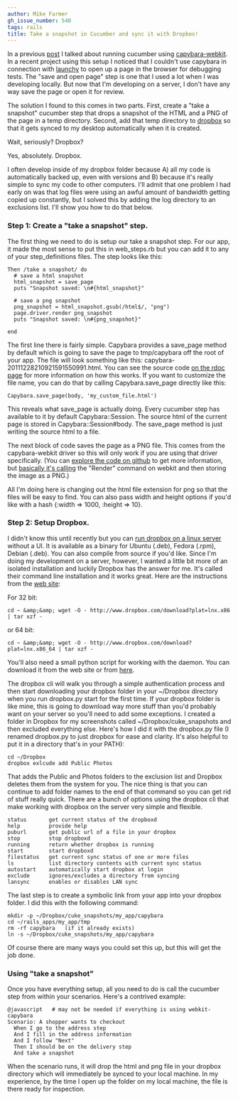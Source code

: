 ```yaml
---
author: Mike Farmer
gh_issue_number: 540
tags: rails
title: Take a snapshot in Cucumber and sync it with Dropbox!
---
```




In a previous [post](http://blog.endpoint.com/2011/12/running-integration-tests-in-webkit.html) I talked about running cucumber using [capybara-webkit](https://github.com/thoughtbot/capybara-webkit). In a recent project using this setup I noticed that I couldn't use capybara in connection with [launchy](https://github.com/copiousfreetime/launchy) to open up a page in the browser for debugging tests. The "save and open page" step is one that I used a lot when I was developing locally. But now that I'm developing on a server, I don't have any way save the page or open it for review.

The solution I found to this comes in two parts. First, create a "take a snapshot" cucumber step that drops a snapshot of the HTML and a PNG of the page in a temp directory. Second, add that temp directory to [dropbox](http://www.dropbox.com) so that it gets synced to my desktop automatically when it is created.

Wait, seriously? Dropbox? 

Yes, absolutely. Dropbox.

I often develop inside of my dropbox folder because A) all my code is automatically backed up, even with versions and B) because it's really simple to sync my code to other computers. I'll admit that one problem I had early on was that log files were using an awful amount of bandwidth getting copied up constantly, but I solved this by adding the log directory to an exclusions list.  I'll show you how to do that below.

### Step 1: Create a "take a snapshot" step.

The first thing we need to do is setup our take a snapshot step. For our app, it made the most sense to put this in web_steps.rb but you can add it to any of your step_definitions files.  The step looks like this:

```nohighlight
Then /take a snapshot/ do
  # save a html snapshot
  html_snapshot = save_page
  puts "Snapshot saved: \n#{html_snapshot}"

  # save a png snapshot
  png_snapshot = html_snapshot.gsub(/html$/, "png")
  page.driver.render png_snapshot
  puts "Snapshot saved: \n#{png_snapshot}"

end
```

The first line there is fairly simple. Capybara provides a save_page method by default which is going to save the page to tmp/capybara off the root of your app.  The file will look something like this: capybara-20111228210921591550991.html. You can see the source code [on the rdoc page](http://rubydoc.info/github/jnicklas/capybara/master/Capybara/Session:save_page) for more information on how this works.  If you want to customize the file name, you can do that by calling Capybara.save_page directly like this:

```nohighlight
Capybara.save_page(body, 'my_custom_file.html')
```

This reveals what save_page is actually doing. Every cucumber step has available to it by default Capybara::Session. The source html of the current page is stored in Capybara::Session#body. The save_page method is just writing the source html to a file.

The next block of code saves the page as a PNG file. This comes from the capybara-webkit driver so this will only work if you are using that driver specifically. (You can [explore the code on github](https://github.com/thoughtbot/capybara-webkit/blob/master/lib/capybara/driver/webkit.rb#L106) to get more information, but [basically it's calling](https://github.com/thoughtbot/capybara-webkit/blob/master/lib/capybara/driver/webkit/browser.rb#L99) the "Render" command on webkit and then storing the image as a PNG.)

All I'm doing here is changing out the html file extension for png so that the files will be easy to find. You can also pass width and height options if you'd like with a hash {:width => 1000, :height => 10}.

### Step 2: Setup Dropbox.

I didn't know this until recently but you can [run dropbox on a linux server](https://www.dropbox.com/install?os=lnx) without a UI. It is available as a binary for Ubuntu (.deb), Fedora (.rpm), Debian (.deb). You can also compile from source if you'd like. Since I'm doing my development on a server, however, I wanted a little bit more of an isolated installation and luckily Dropbox has the answer for me. It's called their command line installation and it works great.  Here are the instructions from the [web site](https://www.dropbox.com/install?os=lnx):

For 32 bit: 

```nohighlight
cd ~ &amp;&amp; wget -O - http://www.dropbox.com/download?plat=lnx.x86 | tar xzf -
```

or 64 bit: 

```nohighlight
cd ~ &amp;&amp; wget -O - http://www.dropbox.com/download?plat=lnx.x86_64 | tar xzf -
```

You'll also need a small python script for working with the daemon.  You can download it from the web site or from [here](https://www.dropbox.com/download?dl=packages/dropbox.py).

The dropbox cli will walk you through a simple authentication process and then start downloading your dropbox folder in your ~/Dropbox directory when you run dropbox.py start for the first time. If your dropbox folder is like mine, this is going to download way more stuff than you'd probably want on your server so you'll need to add some exceptions. I created a folder in Dropbox for my screenshots called ~/Dropbox/cuke_snapshots and then excluded everything else. Here's how I did it with the dropbox.py file (I renamed dropbox.py to just dropbox for ease and clarity. It's also helpful to put it in a directory that's in your PATH):

```nohighlight
cd ~/Dropbox
dropbox exlcude add Public Photos
```

That adds the Public and Photos folders to the exclusion list and Dropbox deletes them from the system for you. The nice thing is that you can continue to add folder names to the end of that command so you can get rid of stuff really quick. There are a bunch of options using the dropbox cli that make working with dropbox on the server very simple and flexible.

```nohighlight
status       get current status of the dropboxd
help         provide help
puburl       get public url of a file in your dropbox
stop         stop dropboxd
running      return whether dropbox is running
start        start dropboxd
filestatus   get current sync status of one or more files
ls           list directory contents with current sync status
autostart    automatically start dropbox at login
exclude      ignores/excludes a directory from syncing
lansync      enables or disables LAN sync
```

The last step is to create a symbolic link from your app into your dropbox folder. I did this with the following command:

```nohighlight
mkdir -p ~/Dropbox/cuke_snapshots/my_app/capybara
cd ~/rails_apps/my_app/tmp
rm -rf capybara   (if it already exists)
ln -s ~/Dropbox/cuke_snapshots/my_app/capybara
```

Of course there are many ways you could set this up, but this will get the job done.

### Using "take a snapshot"

Once you have everything setup, all you need to do is call the cucumber step from within your scenarios. Here's a contrived example:

```nohighlight
@javascript   # may not be needed if everything is using webkit-capybara
Scenario: A shopper wants to checkout
  When I go to the address step
  And I fill in the address information
  And I follow "Next"
  Then I should be on the delivery step
  And take a snapshot
```

When the scenario runs, it will drop the html and png file in your dropbox directory which will immediately be synced to your local machine. In my experience, by the time I open up the folder on my local machine, the file is there ready for inspection.


